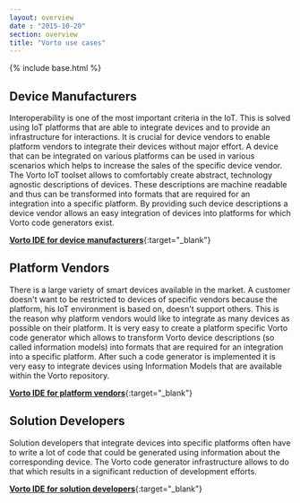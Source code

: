 ```yaml
---
layout: overview
date : "2015-10-20"
section: overview
title: "Vorto use cases"
---
```

{% include base.html %}

## Device Manufacturers

Interoperability is one of the most important criteria in the IoT. This is solved using IoT platforms that are able to integrate devices and to provide an infrastructure for interactions. It is crucial for device vendors to enable platform vendors to integrate their devices without major effort. A device that can be integrated on various platforms can be used in various scenarios which helps to increase the sales of the specific device vendor. The Vorto IoT toolset allows to comfortably create abstract, technology agnostic descriptions of devices. These descriptions are machine readable and thus can be transformed into formats that are required for an integration into a specific platform. By providing such device descriptions a device vendor allows an easy integration of devices into platforms for which Vorto code generators exist.

[**Vorto IDE for device manufacturers**](https://marketplace.yatta.de/profiles/ziXJ){:target="_blank"}

## Platform Vendors

There is a large variety of smart devices available in the market. A customer doesn't want to be restricted to devices of specific vendors because the platform, his IoT environment is based on, doesn't support others. This is the reason why platform vendors would like to integrate as many devices as possible on their platform. It is very easy to create a platform specific Vorto code generator which allows to transform Vorto device descriptions (so called information models) into formats that are required for an integration into a specific platform. After such a code generator is implemented it is very easy to integrate devices using Information Models that are available within the Vorto repository.

[**Vorto IDE for platform vendors**](https://marketplace.yatta.de/profiles/4PTx){:target="_blank"}

## Solution Developers

Solution developers that integrate devices into specific platforms often have to write a lot of code that could be generated using information about the corresponding device. The Vorto code generator infrastructure allows to do that which results in a significant reduction of development efforts.

[**Vorto IDE for solution developers**](https://marketplace.yatta.de/profiles/KezX){:target="_blank"}
